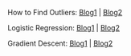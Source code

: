 How to Find Outliers: [Blog1](https://www.scribbr.com/statistics/outliers/) | [Blog2](https://www.indeed.com/career-advice/career-development/outliers-statistics)

Logistic Regression: [Blog1](https://www.analyticsvidhya.com/blog/2017/08/skilltest-logistic-regression/) | [Blog2](https://www.analyticsvidhya.com/blog/2021/05/20-questions-to-test-your-skills-on-logistic-regression/)

Gradient Descent: [Blog1](https://www.ibm.com/cloud/learn/gradient-descent) | [Blog2](https://deepai.org/machine-learning-glossary-and-terms/true-gradient-descent)
